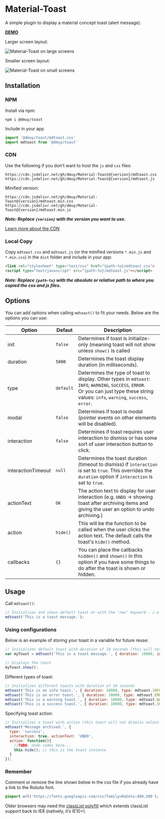 # Material-Toast
A simple plugin to display a material concept toast (alert message).

**[DEMO](https://dmuy.github.io/Material-Toast/)**

Larger screen layout:

![Material-Toast on large screens](https://i.imgur.com/XGTI6Kd.png "Material-Toast large screen layout")

Smaller screen layout:

![Material-Toast on small screens](https://i.imgur.com/5hjXb8X.png "Material-Toast smaller screen layout")


## Installation
### NPM
Install via npm:
```
npm i @dmuy/toast
```

Include in your app
```javascript
import '@dmuy/toast/mdtoast.css'
import mdtoast from '@dmuy/toast'
```

### CDN
Use the following if you don't want to host the `js` and `css` files:
```
https://cdn.jsdelivr.net/gh/dmuy/Material-Toast@{version}/mdtoast.css
https://cdn.jsdelivr.net/gh/dmuy/Material-Toast@{version}/mdtoast.js
```
Minified version:
```
https://cdn.jsdelivr.net/gh/dmuy/Material-Toast@{version}/mdtoast.min.css
https://cdn.jsdelivr.net/gh/dmuy/Material-Toast@{version}/mdtoast.min.js
```
***Note: Replace `{version}` with the version you want to use.***

[Learn more about the CDN](https://www.jsdelivr.com/features#gh)

### Local Copy
Copy `mdtoast.css` and `mdtoast.js` (or the minified versions `*.min.js` and `*.min.css`) in the `dist` folder and include in your app:
```html
<link rel="stylesheet" type="text/css" href="{path-to}/mdtoast.css">
<script type="text/javascript" src="{path-to}/mdtoast.js"></script>
```
***Note: Replace `{path-to}` with the absolute or relative path to where you copied the css and js files.***

## Options
You can add options when calling `mdtoast()` to fit your needs. Below are the options you can use:

| Option      | Defaut       | Description  |
| ----------- |--------------|--------------|
| init        | `false`      | Determines if toast is initialize-only (meaning toast will not show unless `show()` is called |
| duration    | `5000`       | Determines the toast display duration (in milliseconds). |
| type        | `default`    | Determines the type of toast to display. Other types in `mdtoast`: `INFO`, `WARNING`, `SUCCESS`, `ERROR`. <br> Or you can just type these string values: `info`, `warning`, `success`, `error`. |
| modal       | `false`      | Determines if toast is modal (pointer events on other elements will be disabled). |
| interaction | `false`      | Determines if toast requires user interaction to dismiss or has some sort of user interaction button to click. |
| interactionTimeout | `null` | Determines the toast duration (timeout to dismiss) if `interaction` is set to `true`. This overrides the `duration` option if `interaction` is set to `true`. |
| actionText  | `OK`         | The action text to display for user interaction (e.g. `UNDO` -> showing toast after archiving items and giving the user an option to undo archiving.) |
| action      | `hide()`     | This will be the function to be called when the user clicks the action text. The default calls the toast's `hide()` method. |
| callbacks   | `{}`         | You can place the callbacks `hidden()` and `shown()` in this option if you have some things to do after the toast is shown or hidden. |

## Usage
Call `mdtoast()`:
```javascript
// Initializes and shows default toast or with the 'new' keyword - i.e new mdtoast(...)
mdtoast('This is a toast message.');
```

### Using configurations
Below is an example of storing your toast in a variable for future reuse:
```javascript
// Initializes default toast with duration of 10 seconds (this will not show the toast since init is set to true)
var myToast = mdtoast('This is a toast message.', { duration: 10000, init: true }); 

// Displays the toast
myToast.show();
```

Different types of toast:
```javascript
// Initializes different toasts with duration of 10 seconds
mdtoast('This is an info toast.', { duration: 10000, type: mdtoast.INFO });      // or type: 'info'
mdtoast('This is an error toast.', { duration: 10000, type: mdtoast.ERROR });    // or type: 'error'
mdtoast('This is a warning toast.', { duration: 10000, type: mdtoast.WARNING }); // or type: 'warning'
mdtoast('This is a success toast.', { duration: 10000, type: mdtoast.SUCCESS }); // or type: 'success'
```

Specifying toast action:
```javascript
// Initializes a toast with action (this toast will not dismiss unless 'interactionTimeout' is specified)
mdtoast('Message archived.', {
  type: 'success', 
  interaction: true, actionText: 'UNDO', 
  action: function(){
    //TODO: Undo codes here...
    this.hide(); // this is the toast instance
  }
});
```

### Remember
Comment or remove the line shown below in the css file if you already have a link to the Roboto font.
```css
@import url('https://fonts.googleapis.com/css?family=Roboto:400,500');
```

Older browsers may need the [classList polyfill](https://developer.mozilla.org/en-US/docs/Web/API/Element/classList) which extends classList support back to IE8 (natively, it’s IE10+).

